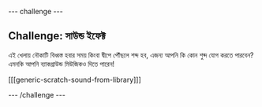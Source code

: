 \--- challenge \---

## Challenge: সাউন্ড ইফেক্ট

এই খেলায় নৌকাটি বিধ্বস্ত হবার সময় কিংবা দ্বীপে পৌঁছলে শব্দ হব, এজন্য আপনি কি কোন শুব্দ যোগ করতে পারবেন? এমনকি আপনি ব্যাকগ্রাউন্ড মিউজিকও দিতে পারেন! 

[[[generic-scratch-sound-from-library]]]

\--- /challenge \---